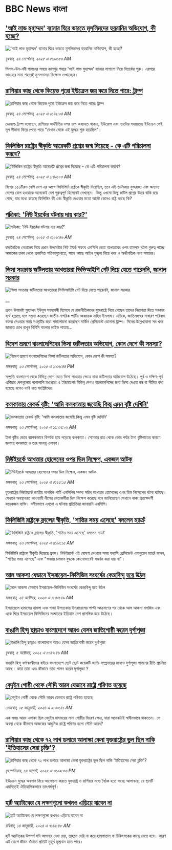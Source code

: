 # BBC News বাংলা## ['আই লাভ মুহাম্মদ' ব্যানার ঘিরে ভারতে মুসলিমদের হয়রানির অভিযোগ, কী হচ্ছে?](https://www.bbc.com/bengali/articles/cewnj2wl5e8o?at_medium=RSS&at_campaign=rss?at_campaign=githubrss)!['আই লাভ মুহাম্মদ' ব্যানার ঘিরে ভারতে মুসলিমদের হয়রানির অভিযোগ, কী হচ্ছে?](https://ichef.bbci.co.uk/ace/ws/240/cpsprodpb/3a9d/live/5b2e7570-98fb-11f0-928c-71dbb8619e94.jpg)_বুধবার, ২৪ সেপ্টেম্বর, ২০২৫ এ ৫:১০:৫৩ AM_মিলাদ-উন-নবী পালনের সময়ে কানপুর শহরে 'আই লাভ মুহাম্মদ' ব্যানার লাগানো নিয়ে বিতর্কের শুরু। এরপরে ভারতের নানা শহরেই মুসলমানরা বিক্ষোভ দেখাচ্ছেন।## [রাশিয়ার কাছ থেকে কিয়েভ পুরো ইউক্রেন জয় করে নিতে পারে: ট্রাম্প](https://www.bbc.com/bengali/articles/cwyrwxgj42do?at_medium=RSS&at_campaign=rss?at_campaign=githubrss)![রাশিয়ার কাছ থেকে কিয়েভ পুরো ইউক্রেন জয় করে নিতে পারে: ট্রাম্প](https://ichef.bbci.co.uk/ace/ws/240/cpsprodpb/0404/live/9f1aeef0-98f4-11f0-af62-91486a511a31.jpg)_বুধবার, ২৪ সেপ্টেম্বর, ২০২৫ এ ৬:৪২:০৪ AM_ডোনাল্ড ট্রাম্প বলেছেন, রাশিয়ার অর্থনীতির ওপর চাপ অব্যাহত থাকায়, ইউরোপ এবং ন্যাটোর সহায়তায় ইউক্রেন সেই মূল সীমানা ফিরে পেতে পারে "যেখান থেকে এই যুদ্ধের শুরু হয়েছিল"।## [ফিলিস্তিন রাষ্ট্রের স্বীকৃতি আরেকটি প্রশ্নের জন্ম দিয়েছে - কে এটি পরিচালনা করবে?](https://www.bbc.com/bengali/articles/c77dzyr1rrpo?at_medium=RSS&at_campaign=rss?at_campaign=githubrss)![ফিলিস্তিন রাষ্ট্রের স্বীকৃতি আরেকটি প্রশ্নের জন্ম দিয়েছে - কে এটি পরিচালনা করবে?](https://ichef.bbci.co.uk/ace/ws/240/cpsprodpb/0cf3/live/41fa1bd0-9893-11f0-928c-71dbb8619e94.jpg)_বুধবার, ২৪ সেপ্টেম্বর, ২০২৫ এ ১:৪৬:০৩ AM_বিশ্বের ১৫০টিরও বেশি দেশ এর আগে ফিলিস্তিনি রাষ্ট্রকে স্বীকৃতি দিয়েছিল, তবে এই তালিকায় যুক্তরাজ্য এবং অন্যান্য দেশের যোগ হওয়াকে অনেকেই বেশ গুরুত্বপূর্ণ হিসেবেই দেখছেন। কিন্তু এখনো কিছু জটিল প্রশ্নের উত্তর বাকি রয়ে গেছে, যার মধ্যে রয়েছে ফিলিস্তিন কী এবং স্বীকৃতি দেওয়ার মতো আদৌ কোনও রাষ্ট্র আছে কি?## [পত্রিকা: 'নিউ ইয়র্কের ঘটনায় দায় কার?'](https://www.bbc.com/bengali/articles/cp3q4902d5po?at_medium=RSS&at_campaign=rss?at_campaign=githubrss)![পত্রিকা: 'নিউ ইয়র্কের ঘটনায় দায় কার?'](https://ichef.bbci.co.uk/ace/ws/240/cpsprodpb/71c7/live/43705cf0-98e7-11f0-858a-a904eacbef23.jpg)_বুধবার, ২৪ সেপ্টেম্বর, ২০২৫ এ ৩:০৬:৪৬ AM_রাজনৈতিক নেতাদের নিয়ে প্রধান উপদেষ্টার নিউ ইয়র্ক সফরে এনসিপি নেতা আখতারের ওপর হামলার ঘটনা গুরুত্ব পাচ্ছে আজকের ঢাকা থেকে প্রকাশিত পত্রিকাগুলোতে, সাথে আছে আইন শৃঙ্খলা নিয়ে খবর  ও অর্থনৈতিক নানা সমাচার।## [ভিসা সংক্রান্ত জটিলতায় আখতাররা ভিভিআইপি গেট দিয়ে যেতে পারেননি, জানাল সরকার](https://www.bbc.co.uk/bengali/live/cjd10995k00t?at_medium=RSS&at_campaign=rss?at_campaign=githubrss)![ভিসা সংক্রান্ত জটিলতায় আখতাররা ভিভিআইপি গেট দিয়ে যেতে পারেননি, জানাল সরকার](https://ichef.bbci.co.uk/ace/standard/240/cpsprodpb/1fb3/live/732df340-988c-11f0-af62-91486a511a31.jpg)__প্রধান উপদেষ্টা মুহাম্মদ ইউনূস সফরসঙ্গী হিসেবে যে রাজনীতিকদের যুক্তরাষ্ট্রে নিয়ে গেছেন তাদের নিরাপত্তা দিতে সরকার ব্যর্থ হয়েছে বলে মন্তব্য করেছেন জাতীয় নাগরিক পার্টির আহ্বায়ক নাহিদ ইসলাম। এদিকে, জাতিসংঘের সাধারণ পরিষদে বক্তব্য দেওয়ার সময় সংস্থাটির কড়া সমালোচনা করেছেন মার্কিন প্রেসিডেন্ট ডোনাল্ড ট্রাম্প। দিনের উল্লেখযোগ্য সব খবর জানতে চোখ রাখুন বিবিসি বাংলার লাইভ পাতায়...## [বিদেশ ভ্রমণে বাংলাদেশিদের ভিসা জটিলতার অভিযোগ, কোন দেশে কী সমস্যা?](https://www.bbc.com/bengali/articles/c87y425dn2jo?at_medium=RSS&at_campaign=rss?at_campaign=githubrss)![বিদেশ ভ্রমণে বাংলাদেশিদের ভিসা জটিলতার অভিযোগ, কোন দেশে কী সমস্যা?](https://ichef.bbci.co.uk/ace/ws/240/cpsprodpb/64e9/live/36ecd4f0-987d-11f0-8562-4f84fe3dcf98.jpg)_মঙ্গলবার, ২৩ সেপ্টেম্বর, ২০২৫ এ ১:৩৬:৪৪ PM_সম্প্রতি বাংলাদেশ থেকে বিভিন্ন দেশে যেতে ভিসা পাওয়ার ক্ষেত্রে নানা জটিলতার অভিযোগ উঠেছে। পূর্ব ও দক্ষিণ-পূর্ব এশিয়ার দেশগুলোর পাশাপাশি মধ্যপ্রাচ্য ও ইউরোপের বিভিন্ন দেশও বাংলাদেশিদের জন্য ভিসা দেওয়া বন্ধ বা সীমিত করা হয়েছে বলেও দাবি খাত সংশ্লিষ্টদের।## [কলকাতায় রেকর্ড বৃষ্টি: 'আমি কলকাতায় জন্মেছি কিন্তু এমন বৃষ্টি দেখিনি'](https://www.bbc.com/bengali/articles/c0q7p9p1dkjo?at_medium=RSS&at_campaign=rss?at_campaign=githubrss)![কলকাতায় রেকর্ড বৃষ্টি: 'আমি কলকাতায় জন্মেছি কিন্তু এমন বৃষ্টি দেখিনি'](https://ichef.bbci.co.uk/ace/ws/240/cpsprodpb/9f7b/live/e4407c90-985c-11f0-858a-a904eacbef23.jpg)_মঙ্গলবার, ২৩ সেপ্টেম্বর, ২০২৫ এ ১১:৩২:০২ AM_টানা বৃষ্টির জেরে ব্যাপকভাবে বিপর্যস্ত হয়ে পড়েছে কলকাতা। সোমবার রাত থেকে ভোর পর্যন্ত টানা বৃষ্টিপাতের কারণে জলমগ্ন কলকাতা ও তার সংলগ্ন এলাকা।## [নিউইয়র্কে আখতার হোসেনের ওপর ডিম নিক্ষেপ, একজন আটক](https://www.bbc.com/bengali/articles/cevz1n9jz28o?at_medium=RSS&at_campaign=rss?at_campaign=githubrss)![নিউইয়র্কে আখতার হোসেনের ওপর ডিম নিক্ষেপ, একজন আটক](https://ichef.bbci.co.uk/ace/ws/240/cpsprodpb/4cf8/live/d4f38e00-9837-11f0-945a-2f8008cb7eb7.png)_মঙ্গলবার, ২৩ সেপ্টেম্বর, ২০২৫ এ ৫:২৫:১৫ AM_যুক্তরাষ্ট্রের নিউইয়র্কে জাতীয় নাগরিক পার্টি এনসিপির সদস্য সচিব আখতার হোসেনের ওপর ডিম নিক্ষেপের ঘটনা ঘটেছে। সেখানে অবস্থানরত আওয়ামী লীগের নেতাকর্মীরা ডিম নিক্ষেপ করেছে বলে জানিয়েছেন সেখানে থাকা প্রত্যক্ষদর্শী কয়েকজন ব্যক্তি। দলীয়ভাবে এখনাে এ ঘটনায় প্রতিক্রিয়া জানায়নি এনসিপি।## [ফিলিস্তিনি রাষ্ট্রকে ফ্রান্সের স্বীকৃতি, 'শান্তির সময় এসেছে' বললেন ম্যাক্রঁ](https://www.bbc.com/bengali/articles/cvg4krml7m2o?at_medium=RSS&at_campaign=rss?at_campaign=githubrss)![ফিলিস্তিনি রাষ্ট্রকে ফ্রান্সের স্বীকৃতি, 'শান্তির সময় এসেছে' বললেন ম্যাক্রঁ](https://ichef.bbci.co.uk/ace/ws/240/cpsprodpb/82f5/live/57618570-982b-11f0-9949-9f34e91737e4.jpg)_মঙ্গলবার, ২৩ সেপ্টেম্বর, ২০২৫ এ ৪:০০:১৫ AM_ফিলিস্তিনি রাষ্ট্রকে স্বীকৃতি দিয়েছে ফ্রান্স। নিউইয়র্কে এই ঘোষণা দেওয়ার সময় ফরাসি প্রেসিডেন্ট এমানুয়েল ম্যাক্রঁ বলেন, "শান্তির সময় এসেছে" এবং "গাজায় চলমান যুদ্ধকে কোনোভাবেই সমর্থন করা যায় না"।## [আল আকসা যেভাবে ইসরায়েল-ফিলিস্তিন সংঘর্ষের কেন্দ্রবিন্দু হয়ে উঠল](https://www.bbc.com/bengali/articles/cw9v2vr7jdpo?at_medium=RSS&at_campaign=rss?at_campaign=githubrss)![আল আকসা যেভাবে ইসরায়েল-ফিলিস্তিন সংঘর্ষের কেন্দ্রবিন্দু হয়ে উঠল](https://ichef.bbci.co.uk/ace/ws/240/cpsprodpb/29c7/live/de7fe310-71b0-11ee-b315-7d1db3f558c6.jpg)_মঙ্গলবার, ২৪ অক্টোবর, ২০২৩ এ ১:৩৩:৪৯ AM_ইসরায়েলে হামাসের হামলা এবং গাজা উপত্যকায় ইসরায়েলের পাল্টা আক্রমণের পর থেকে আল আকসা মসজিদ এবং একে ঘিরে ইসরায়েল ফিলিস্তিনের সংঘাতের ইতিহাস বেশ প্রাসঙ্গিক হয়ে উঠেছে।## [বাঙালি হিন্দু ছাড়াও বাংলাদেশে আরও যেসব জাতিগোষ্ঠী করেন দুর্গাপূজা](https://www.bbc.com/bengali/news-63121153?at_medium=RSS&at_campaign=rss?at_campaign=githubrss)![বাঙালি হিন্দু ছাড়াও বাংলাদেশে আরও যেসব জাতিগোষ্ঠী করেন দুর্গাপূজা](https://ichef.bbci.co.uk/ace/standard/240/cpsprodpb/85EF/production/_126978243_tripura.jpg)_বুধবার, ৫ অক্টোবর, ২০২২ এ ৮:৪৭:৪৬ AM_বাঙালি হিন্দু ধর্মাবলম্বীদের বাইরে বাংলাদেশে ছোট ছোট কয়েকটি জাতি-সম্প্রদায়ের মধ্যেও দুর্গাপূজা পালনের রীতি প্রচলিত আছে। কারা তারা এবং কীভাবে তারা পালন করেন দুর্গাপূজা ?## [বেদুইন গোষ্ঠী থেকে সৌদি আরব যেভাবে রাষ্ট্রে পরিণত হয়েছে](https://www.bbc.com/bengali/articles/cv245k80eyyo?at_medium=RSS&at_campaign=rss?at_campaign=githubrss)![বেদুইন গোষ্ঠী থেকে সৌদি আরব যেভাবে রাষ্ট্রে পরিণত হয়েছে](https://ichef.bbci.co.uk/ace/ws/240/cpsprodpb/a416/live/85d0e1a0-a226-11ee-bfd7-bb32476b6a5c.jpg)_সোমবার, ১৫ জানুয়ারী, ২০২৪ এ ৯:৩০:৪১ AM_এক সময় আরব এলাকা ছিল বেদুইন যাযাবরের নানা গোষ্ঠীর বিচরণ ক্ষেত্র, যারা অনেকটাই স্বাধীনভাবে থাকতেন। সে অবস্থা থেকে কীভাবে আজকের আধুনিক রাষ্ট্রে পরিণত হলো সৌদি আরব?## [রাশিয়ার কাছ থেকে ৭২ লাখ ডলারে আলাস্কা কেনা যুক্তরাষ্ট্রের ভুল ছিল নাকি 'ইতিহাসের সেরা চুক্তি'?](https://www.bbc.com/bengali/articles/c2kzpq131nzo?at_medium=RSS&at_campaign=rss?at_campaign=githubrss)![রাশিয়ার কাছ থেকে ৭২ লাখ ডলারে আলাস্কা কেনা যুক্তরাষ্ট্রের ভুল ছিল নাকি 'ইতিহাসের সেরা চুক্তি'?](https://ichef.bbci.co.uk/ace/ws/240/cpsprodpb/72b4/live/8b981eb0-78ed-11f0-8071-1788c7e8ae0e.jpg)_বৃহস্পতিবার, ১৪ আগস্ট, ২০২৫ এ ৩:০৯:৩৬ PM_ইউক্রেন যুদ্ধের অবসান নিয়ে আলোচনা করতে যুক্তরাষ্ট্র ও রাশিয়ার মধ্যে বৈঠক হতে যাচ্ছে আলাস্কায়, যে স্থানটি এমনিতেই ঐতিহাসিকভাবে তাৎপর্যপূর্ণ।## [হার্ট অ্যাটাকের যে লক্ষণগুলো কখনও এড়িয়ে যাবেন না](https://www.bbc.com/bengali/articles/c72yqzd5q1jo?at_medium=RSS&at_campaign=rss?at_campaign=githubrss)![হার্ট অ্যাটাকের যে লক্ষণগুলো কখনও এড়িয়ে যাবেন না](https://ichef.bbci.co.uk/ace/ws/240/cpsprodpb/d550/live/00b4c4d0-a31d-11ee-a161-25dd32717e28.jpg)_রবিবার, ১৪ জানুয়ারী, ২০২৪ এ ৭:৪৫:৪৮ AM_হার্ট অ্যাটাকের উপসর্গ যদি আপনার দেখা দেয়, তাহলে দেরি না করে হাসপাতাল বা চিকিৎসকের কাছে যেতে হবে। কারণ এই রোগে জীবন বাঁচাতে প্রতিটি মুহূর্ত মূল্যবান হতে পারে।